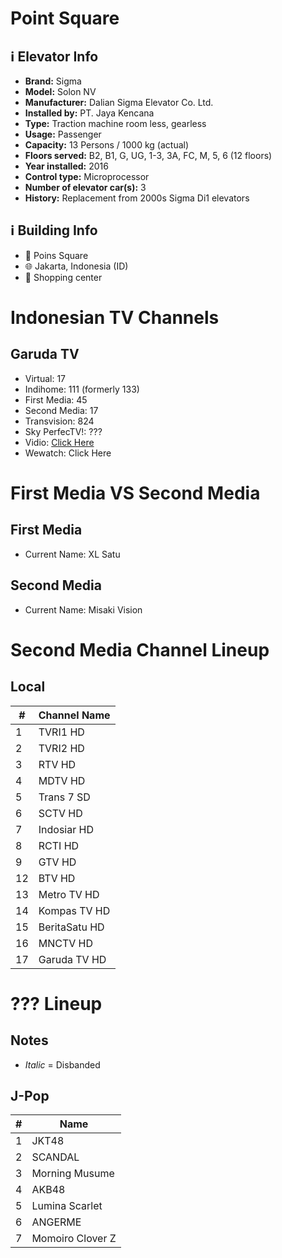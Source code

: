 # Point Square
## ℹ️ Elevator Info
* **Brand:** Sigma
* **Model:** Solon NV
* **Manufacturer:** Dalian Sigma Elevator Co. Ltd.
* **Installed by:** PT. Jaya Kencana
* **Type:** Traction machine room less, gearless
* **Usage:** Passenger
* **Capacity:** 13 Persons / 1000 kg (actual)
* **Floors served:** B2, B1, G, UG, 1-3, 3A, FC, M, 5, 6 (12 floors)
* **Year installed:** 2016
* **Control type:** Microprocessor
* **Number of elevator car(s):** 3
* **History:** Replacement from 2000s Sigma Di1 elevators
## ℹ️ Building Info
* 📍 Poins Square
* 🌐 Jakarta, Indonesia (ID)
* 🏢 Shopping center
# Indonesian TV Channels
## Garuda TV
* Virtual: 17
* Indihome: 111 (formerly 133)
* First Media: 45
* Second Media: 17
* Transvision: 824
* Sky PerfecTV!: ???
* Vidio: [Click Here](https://www.vidio.com/live/18162-garuda-tv)
* Wewatch: Click Here
# First Media VS Second Media
## First Media
* Current Name: XL Satu
## Second Media
* Current Name: Misaki Vision
# Second Media Channel Lineup
## Local
\# | Channel Name
-- | --
1 | TVRI1 HD
2 | TVRI2 HD
3 | RTV HD
4 | MDTV HD
5 | Trans 7 SD
6 | SCTV HD
7 | Indosiar HD
8 | RCTI HD
9 | GTV HD
12 | BTV HD
13 | Metro TV HD
14 | Kompas TV HD
15 | BeritaSatu HD
16 | MNCTV HD
17 | Garuda TV HD
# ??? Lineup
## Notes
* _Italic_ = Disbanded
## J-Pop
\# | Name
-- | --
1 | JKT48
2 | SCANDAL
3 | Morning Musume
4 | AKB48
5 | Lumina Scarlet
6 | ANGERME
7 | Momoiro Clover Z
